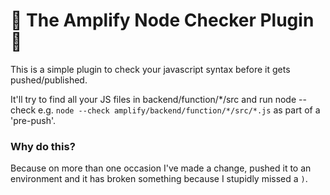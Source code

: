 # 👋  The Amplify Node Checker Plugin 👋
This is a simple plugin to check your javascript syntax before it gets pushed/published.

It'll try to find all your JS files in backend/function/\*/src and run node --check e.g. `node --check amplify/backend/function/*/src/*.js` as part of a 'pre-push'.

### Why do this?

Because on more than one occasion I've made a change, pushed it to an environment and it has broken something because I stupidly missed a `)`.

